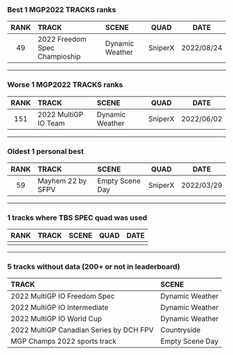 ### Best 1 MGP2022 TRACKS ranks
|RANK|TRACK|SCENE|QUAD|DATE|
|:---:|:---|:---|:---:|:---:|
|49|2022 Freedom Spec Champioship|Dynamic Weather|SniperX|2022/08/24|
---
### Worse 1 MGP2022 TRACKS ranks
|RANK|TRACK|SCENE|QUAD|DATE|
|:---:|:---|:---|:---:|:---:|
|151|2022 MultiGP IO Team|Dynamic Weather|SniperX|2022/06/02|
---
### Oldest 1 personal best
|RANK|TRACK|SCENE|QUAD|DATE|
|:---:|:---|:---|:---:|:---:|
|59|Mayhem 22 by SFPV|Empty Scene Day|SniperX|2022/03/29|
---
### 1 tracks where TBS SPEC quad was used
|RANK|TRACK|SCENE|QUAD|DATE|
|:---:|:---|:---|:---:|:---:|
||||||
---
### 5 tracks without data (200+ or not in leaderboard)
|TRACK|SCENE|
|:---|:---|
|2022 MultiGP IO Freedom Spec|Dynamic Weather|
|2022 MultiGP IO Intermediate|Dynamic Weather|
|2022 MultiGP IO World Cup|Dynamic Weather|
|2022 MultiGP Canadian Series by DCH FPV|Countryside|
|MGP Champs 2022 sports track|Empty Scene Day|
